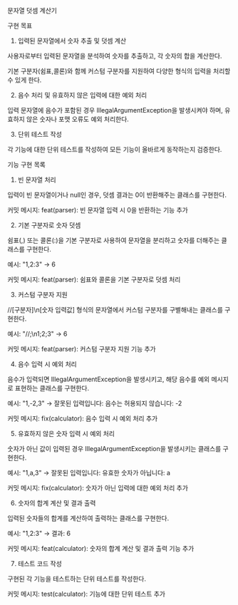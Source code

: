 문자열 덧셈 계산기

구현 목표

1. 입력된 문자열에서 숫자 추출 및 덧셈 계산

사용자로부터 입력된 문자열을 분석하여 숫자를 추출하고, 각 숫자의 합을 계산한다.

기본 구분자(쉼표,콜론)와 함께 커스텀 구분자를 지원하여 다양한 형식의 입력을 처리할 수 있게 한다.

2. 음수 처리 및 유효하지 않은 입력에 대한 예외 처리

입력 문자열에 음수가 포함된 경우 IllegalArgumentException을 발생시켜야 하며, 유효하지 않은 숫자나 포맷 오류도 예외 처리한다.

3. 단위 테스트 작성

각 기능에 대한 단위 테스트를 작성하여 모든 기능이 올바르게 동작하는지 검증한다.







기능 구현 목록

1. 빈 문자열 처리

입력이 빈 문자열이거나 null인 경우, 덧셈 결과는 0이 반환해주는 클래스를 구현한다.

커밋 메시지: feat(parser): 빈 문자열 입력 시 0을 반환하는 기능 추가

2. 기본 구분자로 숫자 덧셈

쉼표(,) 또는 콜론(:)을 기본 구분자로 사용하여 문자열을 분리하고 숫자를 더해주는 클래스를 구현한다.

예시: "1,2:3" → 6

커밋 메시지: feat(parser): 쉼표와 콜론을 기본 구분자로 덧셈 처리

3. 커스텀 구분자 지원

//[구분자]\n[숫자 입력값] 형식의 문자열에서 커스텀 구분자를 구별해내는 클래스를 구현한다.

예시: "//;\n1;2;3" → 6

커밋 메시지: feat(parser): 커스텀 구분자 지원 기능 추가

4. 음수 입력 시 예외 처리

음수가 입력되면 IllegalArgumentException을 발생시키고, 해당 음수를 예외 메시지로 표현하는 클래스를 구현한다.

예시: "1,-2,3" → 잘못된 입력입니다: 음수는 허용되지 않습니다: -2

커밋 메시지: fix(calculator): 음수 입력 시 예외 처리 추가

5. 유효하지 않은 숫자 입력 시 예외 처리

숫자가 아닌 값이 입력된 경우 IllegalArgumentException을 발생시키는 클래스를 구현한다.

예시: "1,a,3" → 잘못된 입력입니다: 유효한 숫자가 아닙니다: a

커밋 메시지: fix(calculator): 숫자가 아닌 입력에 대한 예외 처리 추가

6. 숫자의 합계 계산 및 결과 출력

입력된 숫자들의 합계를 계산하여 출력하는 클래스를 구현한다.

예시: "1,2:3" → 결과: 6

커밋 메시지: feat(calculator): 숫자의 합계 계산 및 결과 출력 기능 추가

7. 테스트 코드 작성

구현된 각 기능을 테스트하는 단위 테스트를 작성한다.

커밋 메시지: test(calculator): 기능에 대한 단위 테스트 추가
